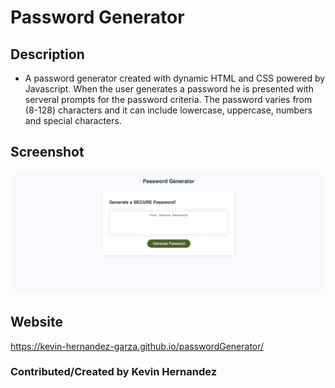 # Password Generator

## Description

* A password generator created with dynamic HTML and CSS powered by Javascript. When the user generates a password he is presented with serveral prompts for the password criteria. The password varies from (8-128) characters and it can include lowercase, uppercase, numbers and special characters. 

## Screenshot 

![mockup!](assets/images/passwordGen-mock.png)

## Website 

https://kevin-hernandez-garza.github.io/passwordGenerator/

### Contributed/Created by Kevin Hernandez